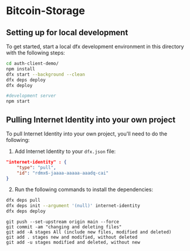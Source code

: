 # Bitcoin-Storage

## Setting up for local development

To get started, start a local dfx development environment in this directory with the following steps:

```bash
cd auth-client-demo/
npm install
dfx start --background --clean
dfx deps deploy
dfx deploy

#development server
npm start
```

## Pulling Internet Identity into your own project

To pull Internet Identity into your own project, you'll need to do the following:

1. Add Internet Identity to your `dfx.json` file:

```json
"internet-identity" : {
    "type": "pull",
    "id": "rdmx6-jaaaa-aaaaa-aaadq-cai"
}
```

2. Run the following commands to install the dependencies:

```bash
dfx deps pull
dfx deps init --argument '(null)' internet-identity
dfx deps deploy
```

```
git push --set-upstream origin main --force
git commit -am "changing and deleting files"
git add -A stages All (include new files, modified and deleted)
git add . stages new and modified, without deleted
git add -u stages modified and deleted, without new
```


